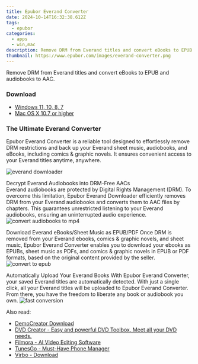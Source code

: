 ```yaml
---
title: Epubor Everand Converter
date: 2024-10-14T16:32:38.612Z
tags: 
  - epubor
categories: 
  - apps
  - win,mac
description: Remove DRM from Everand titles and convert eBooks to EPUB and audiobooks to AAC.
thumbnail: https://www.epubor.com/images/everand-converter.png
---
```


Remove DRM from Everand titles and convert eBooks to EPUB and audiobooks to AAC.

### Download

- [Windows 11, 10, 8, 7](https://secure.2checkout.com/order/checkout.php?QTY=1&AFFILIATE=108875&CART=1&CARD=2&DESIGN_TYPE=2&CURRENCY=USD&ORDERSTYLE=nLWooJa5iLg=&PAY_TYPE=PAYPAL&PRODS=45635060&OPTIONS45635060=LAlife)
- [Mac OS X 10.7 or higher](https://secure.2checkout.com/order/checkout.php?QTY=1&AFFILIATE=108875&CART=1&CARD=2&DESIGN_TYPE=2&CURRENCY=USD&ORDERSTYLE=nLWooJa5iLg=&PAY_TYPE=PAYPAL&PRODS=45635145&OPTIONS45635145=LAlife)

### The Ultimate Everand Converter

Epubor Everand Converter is a reliable tool designed to effortlessly remove DRM restrictions and back up your Everand sheet music, audiobooks, and eBooks, including comics & graphic novels. It ensures convenient access to your Everand titles anytime, anywhere.

![everand downloader](https://www.epubor.com/images/uppic/everand-downloader-main.png)

Decrypt Everand Audiobooks into DRM-Free AACs  
Everand audiobooks are protected by Digital Rights Management (DRM). To overcome this limitation, Epubor Everand Downloader efficiently removes DRM from your Everand audiobooks and converts them to AAC files by chapters. This guarantees unrestricted listening to your Everand audiobooks, ensuring an uninterrupted audio experience. ![convert audiobooks to mp4](https://www.epubor.com/images/uppic/everand-to-mp3-banner.png)

Download Everand eBooks/Sheet Music as EPUB/PDF Once DRM is removed from your Everand ebooks, comics & graphic novels, and sheet music, Epubor Everand Converter enables you to download your ebooks as EPUBs, sheet music as PDFs, and comics & graphic novels in EPUB or PDF formats, based on the original content provided by the seller. ![convert to epub](https://www.epubor.com/images/uppic/everand-to-epub-main.png)

Automatically Upload Your Everand Books With Epubor Everand Converter, your saved Everand titles are automatically detected. With just a single click, all your Everand titles will be uploaded to Epubor Everand Converter. From there, you have the freedom to liberate any book or audiobook you own. ![fast conversion](https://www.epubor.com/images/uppic/auto-detect-everand.png)

<ins class="adsbygoogle"
      style="display:block"
      data-ad-client="ca-pub-7571918770474297"
      data-ad-slot="8358498916"
      data-ad-format="auto"
      data-full-width-responsive="true"></ins>

<span class="atpl-alsoreadstyle">Also read:</span>
<div><ul>
<li><a href="https://tools.techidaily.com/wondershare/democreator/download/"><u>DemoCreator Download</u></a></li>
<li><a href="https://tools.techidaily.com/wondershare/dvdcreator/download/"><u>DVD Creator - Easy and powerful DVD Toolbox. Meet all your DVD needs.</u></a></li>
<li><a href="https://tools.techidaily.com/wondershare/filmora/download/"><u>Filmora - AI Video Editing Software</u></a></li>
<li><a href="https://tools.techidaily.com/wondershare/tunesgo/download/"><u>TunesGo - Must-Have Phone Manager</u></a></li>
<li><a href="https://tools.techidaily.com/wondershare/virbo/download/"><u>Virbo - Download</u></a></li>
</ul></div>

